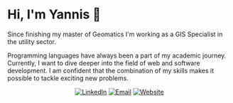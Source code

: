 # Hi, I'm Yannis 👋

Since finishing my master of Geomatics I'm working as a GIS Specialist in the utility sector. 

Programming languages have always been a part of my academic journey. Currently, I want to dive deeper into the field of web and software development. 
I am confident that the combination of my skills makes it possible to tackle exciting new problems.

<div align="center">
<a href="www.linkedin.com/in/yannis-pigorsch"><img alt="LinkedIn" src="https://img.shields.io/badge/Yannis Pigorsch-%230077B5.svg?style=flat&logo=linkedin&logoColor=white"/></a>
<a href="mailto:yannis.pigorsch@gmx.de"><img alt="Email" src="https://img.shields.io/badge/yannis.pigorsch@gmx.de-D14836?style=flat&logo=gmail&logoColor=white"/></a>
<a href="https://atyannis.netlify.app/"><img alt="Website" src="https://img.shields.io/website?down_color=lightgrey&down_message=offline&label=atyannis.netlify.app&up_color=green&up_message=online&url=https://atyannis.netlify.app/"/></a>
</div><br/>